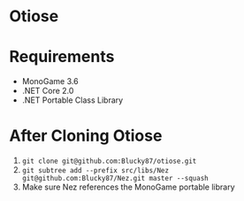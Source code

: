 # Otiose

# Requirements
+ MonoGame 3.6
+ .NET Core 2.0
+ .NET Portable Class Library


# After Cloning Otiose
1. `git clone git@github.com:Blucky87/otiose.git`
1. `git subtree add --prefix src/libs/Nez git@github.com:Blucky87/Nez.git master --squash`
2. Make sure Nez references the MonoGame portable library

